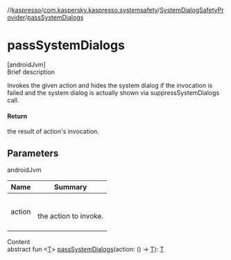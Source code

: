 //[kaspresso](../../index.md)/[com.kaspersky.kaspresso.systemsafety](../index.md)/[SystemDialogSafetyProvider](index.md)/[passSystemDialogs](pass-system-dialogs.md)



# passSystemDialogs  
[androidJvm]  
Brief description  


Invokes the given action and hides the system dialog if the invocation is failed and the system dialog is actually shown via suppressSystemDialogs call.



#### Return  


the result of action's invocation.



## Parameters  
  
androidJvm  
  
|  Name|  Summary| 
|---|---|
| action| <br><br>the action to invoke.<br><br>
  
  
Content  
abstract fun <[T](pass-system-dialogs.md)> [passSystemDialogs](pass-system-dialogs.md)(action: () -> [T](pass-system-dialogs.md)): [T](pass-system-dialogs.md)  



